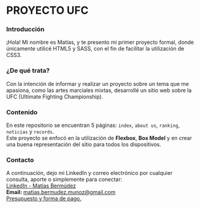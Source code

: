 # PROYECTO UFC  

### Introducción  
¡Hola! Mi nombre es Matías, y te presento mi primer proyecto formal, donde únicamente utilicé HTML5 y SASS, con el fin de facilitar la utilización de CSS3.  

### ¿De qué trata?  
Con la intención de informar y realizar un proyecto sobre un tema que me apasiona, como las artes marciales mixtas, desarrollé un sitio web sobre la UFC (Ultimate Fighting Championship).  

### Contenido  
En este repositorio se encuentran 5 páginas: `index`, `about us`, `ranking`, `noticias` y `records`.  
Este proyecto se enfocó en la utilización de **Flexbox**, **Box Model** y en crear una buena representación del sitio para todos los dispositivos.  

### Contacto  
A continuación, dejo mi LinkedIn y correo electrónico por cualquier consulta, aporte o simplemente para conectar:  
[LinkedIn - Matías Bermúdez](https://www.linkedin.com/in/mat%C3%ADas-berm%C3%BAdez-m-7a058a26b/)  
**Email:** matias.bermudez.munoz@gmail.com                                               
[Presupuesto y forma de pago.](https://drive.google.com/file/d/1BeSAiEph0wSkriqiVUWzislxdPw0yY2d/view?usp=sharing)
